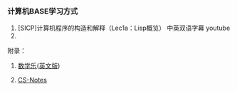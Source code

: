 ### 计算机BASE学习方式

1. [SICP]计算机程序的构造和解释（Lec1a：Lisp概览） 中英双语字幕    youtube
2. 



附录：

1. [数学乐](http://www.shuxuele.com/index.html)([英文版](https://www.mathsisfun.com/numbers/index.html))

2. [CS-Notes](https://github.com/CyC2018/CS-Notes)

